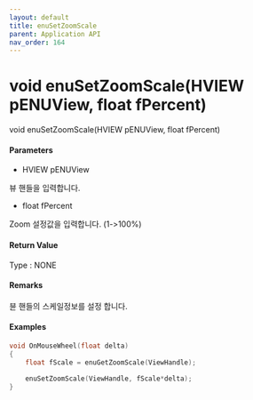 ```yaml
---
layout: default
title: enuSetZoomScale
parent: Application API
nav_order: 164
---
```

# void enuSetZoomScale\(HVIEW pENUView, float fPercent\)

void enuSetZoomScale\(HVIEW pENUView, float fPercent\)

#### Parameters

* HVIEW pENUView

뷰 핸들을 입력합니다.

* float fPercent

Zoom 설정값을 입력합니다. \(1-&gt;100%\)

#### Return Value

Type : NONE

#### Remarks

뷴 핸들의 스케일정보를 설정 합니다.

#### Examples

```cpp
void OnMouseWheel(float delta)
{
    float fScale = enuGetZoomScale(ViewHandle);

    enuSetZoomScale(ViewHandle, fScale*delta);
}
```



